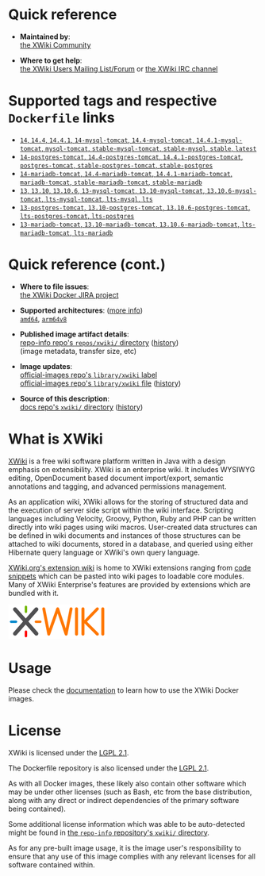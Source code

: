 <!--

********************************************************************************

WARNING:

    DO NOT EDIT "xwiki/README.md"

    IT IS AUTO-GENERATED

    (from the other files in "xwiki/" combined with a set of templates)

********************************************************************************

-->

# Quick reference

-	**Maintained by**:  
	[the XWiki Community](https://github.com/xwiki-contrib/docker-xwiki)

-	**Where to get help**:  
	[the XWiki Users Mailing List/Forum](http://dev.xwiki.org/xwiki/bin/view/Community/MailingLists) or [the XWiki IRC channel](http://dev.xwiki.org/xwiki/bin/view/Community/IRC)

# Supported tags and respective `Dockerfile` links

-	[`14`, `14.4`, `14.4.1`, `14-mysql-tomcat`, `14.4-mysql-tomcat`, `14.4.1-mysql-tomcat`, `mysql-tomcat`, `stable-mysql-tomcat`, `stable-mysql`, `stable`, `latest`](https://github.com/xwiki-contrib/docker-xwiki/blob/2b1744d0160ec24a239756a46d60b60b274e7ed5/14/mysql-tomcat/Dockerfile)
-	[`14-postgres-tomcat`, `14.4-postgres-tomcat`, `14.4.1-postgres-tomcat`, `postgres-tomcat`, `stable-postgres-tomcat`, `stable-postgres`](https://github.com/xwiki-contrib/docker-xwiki/blob/2b1744d0160ec24a239756a46d60b60b274e7ed5/14/postgres-tomcat/Dockerfile)
-	[`14-mariadb-tomcat`, `14.4-mariadb-tomcat`, `14.4.1-mariadb-tomcat`, `mariadb-tomcat`, `stable-mariadb-tomcat`, `stable-mariadb`](https://github.com/xwiki-contrib/docker-xwiki/blob/2b1744d0160ec24a239756a46d60b60b274e7ed5/14/mariadb-tomcat/Dockerfile)
-	[`13`, `13.10`, `13.10.6`, `13-mysql-tomcat`, `13.10-mysql-tomcat`, `13.10.6-mysql-tomcat`, `lts-mysql-tomcat`, `lts-mysql`, `lts`](https://github.com/xwiki-contrib/docker-xwiki/blob/2b1744d0160ec24a239756a46d60b60b274e7ed5/13/mysql-tomcat/Dockerfile)
-	[`13-postgres-tomcat`, `13.10-postgres-tomcat`, `13.10.6-postgres-tomcat`, `lts-postgres-tomcat`, `lts-postgres`](https://github.com/xwiki-contrib/docker-xwiki/blob/2b1744d0160ec24a239756a46d60b60b274e7ed5/13/postgres-tomcat/Dockerfile)
-	[`13-mariadb-tomcat`, `13.10-mariadb-tomcat`, `13.10.6-mariadb-tomcat`, `lts-mariadb-tomcat`, `lts-mariadb`](https://github.com/xwiki-contrib/docker-xwiki/blob/2b1744d0160ec24a239756a46d60b60b274e7ed5/13/mariadb-tomcat/Dockerfile)

# Quick reference (cont.)

-	**Where to file issues**:  
	[the XWiki Docker JIRA project](http://jira.xwiki.org/browse/XDOCKER)

-	**Supported architectures**: ([more info](https://github.com/docker-library/official-images#architectures-other-than-amd64))  
	[`amd64`](https://hub.docker.com/r/amd64/xwiki/), [`arm64v8`](https://hub.docker.com/r/arm64v8/xwiki/)

-	**Published image artifact details**:  
	[repo-info repo's `repos/xwiki/` directory](https://github.com/docker-library/repo-info/blob/master/repos/xwiki) ([history](https://github.com/docker-library/repo-info/commits/master/repos/xwiki))  
	(image metadata, transfer size, etc)

-	**Image updates**:  
	[official-images repo's `library/xwiki` label](https://github.com/docker-library/official-images/issues?q=label%3Alibrary%2Fxwiki)  
	[official-images repo's `library/xwiki` file](https://github.com/docker-library/official-images/blob/master/library/xwiki) ([history](https://github.com/docker-library/official-images/commits/master/library/xwiki))

-	**Source of this description**:  
	[docs repo's `xwiki/` directory](https://github.com/docker-library/docs/tree/master/xwiki) ([history](https://github.com/docker-library/docs/commits/master/xwiki))

# What is XWiki

[XWiki](http://xwiki.org) is a free wiki software platform written in Java with a design emphasis on extensibility. XWiki is an enterprise wiki. It includes WYSIWYG editing, OpenDocument based document import/export, semantic annotations and tagging, and advanced permissions management.

As an application wiki, XWiki allows for the storing of structured data and the execution of server side script within the wiki interface. Scripting languages including Velocity, Groovy, Python, Ruby and PHP can be written directly into wiki pages using wiki macros. User-created data structures can be defined in wiki documents and instances of those structures can be attached to wiki documents, stored in a database, and queried using either Hibernate query language or XWiki's own query language.

[XWiki.org's extension wiki](http://extensions.xwiki.org) is home to XWiki extensions ranging from [code snippets](http://snippets.xwiki.org) which can be pasted into wiki pages to loadable core modules. Many of XWiki Enterprise's features are provided by extensions which are bundled with it.

![logo](https://raw.githubusercontent.com/docker-library/docs/6fb07a8dacbad5cc548b87e4c267823a4aa98660/xwiki/logo.png)

# Usage

Please check the [documentation](https://github.com/xwiki-contrib/docker-xwiki/blob/master/README.md) to learn how to use the XWiki Docker images.

# License

XWiki is licensed under the [LGPL 2.1](https://github.com/xwiki-contrib/docker-xwiki/blob/master/LICENSE).

The Dockerfile repository is also licensed under the [LGPL 2.1](https://github.com/xwiki-contrib/docker-xwiki/blob/master/LICENSE).

As with all Docker images, these likely also contain other software which may be under other licenses (such as Bash, etc from the base distribution, along with any direct or indirect dependencies of the primary software being contained).

Some additional license information which was able to be auto-detected might be found in [the `repo-info` repository's `xwiki/` directory](https://github.com/docker-library/repo-info/tree/master/repos/xwiki).

As for any pre-built image usage, it is the image user's responsibility to ensure that any use of this image complies with any relevant licenses for all software contained within.
